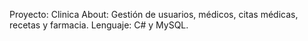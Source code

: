 Proyecto: Clinica
About: Gestión de usuarios, médicos, citas médicas, recetas y farmacia.
Lenguaje: C# y MySQL.
